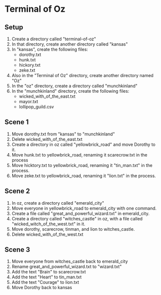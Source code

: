 # Terminal of Oz
## Setup
1. Create a directory called "terminal-of-oz"
2. In that directory, create another directory called "kansas"
3. In "kansas", create the following files:
    * dorothy.txt
    * hunk.txt
    * hickory.txt
    * zeke.txt
 4. Also in the "Terminal of Oz" directory, create another directory named "Oz"
 5. In the "oz" directory, create a directory called "munchkinland"
 6. In the "munchkinland" directory, create the following files:
    * wicked_with_of_the_east.txt
    * mayor.txt
    * lollipop_guild.csv

## Scene 1
1. Move dorothy.txt from "kansas" to "munchkinland"
2. Delete wicked_with_of_the_east.txt
3. Create a directory in oz called "yellowbrick_road" and move Dorothy to it.
4. Move hunk.txt to yellowbrick_road, renaming it scarecrow.txt in the process
5. Move hicktory.txt to yellowbrick_road, renaming it "tin_man.txt" in the process.
6. Move zeke.txt to yellowbrick_road, renaming it "lion.txt" in the process.

## Scene 2
1. In oz, create a directory called "emerald_city"
2. Move everyone in yellowbrick_road to emerald_city with one command.
3. Create a file called "great_and_powerful_wizard.txt" in emerald_city.
4. Create a directory called "witches_castle" in oz, with a file called "wicked_witch_of_the_west.txt" in it.
5. Move dorothy, scarecrow, tinman, and lion to witches_castle.
6. Delete wicked_with_of_the_west.txt

## Scene 3
1. Move everyone from witches_castle back to emerald_city
2. Rename great_and_powerful_wizard.txt to "wizard.txt"
3. Add the text "Brain" to scarecrow.txt
4. Add the text "Heart" to tin_man.txt
5. Add the text "Courage" to lion.txt
6. Move Dorothy back to kansas
